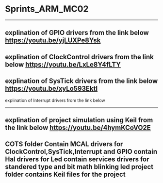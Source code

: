 # Sprints_ARM_MC02
---------------------------------------------------------------------------------------
explination of GPIO drivers from the link below
https://youtu.be/yjLUXPe8Ysk
---------------------------------------------------------------------------------------
explination of ClockControl drivers from the link below
https://youtu.be/LxLe8Y4fLTY
---------------------------------------------------------------------------------------
explination of SysTick drivers from the link below
https://youtu.be/xyLo593EktI
---------------------------------------------------------------------------------------
explination of Interrupt drivers from the link below

---------------------------------------------------------------------------------------
explination of project simulation using Keil from the link below
https://youtu.be/4hymKCoVO2E
---------------------------------------------------------------------------------------
COTS folder
Contain MCAL drivers for ClockControl,SysTick,Interrupt and GPIO 
contain Hal drivers for Led
contain services drivers for standered type and bit math
blinking led project folder contains Keil files for the project
---------------------------------------------------------------------------------------
